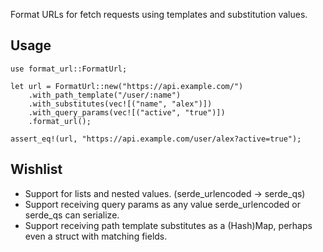 Format URLs for fetch requests using templates and substitution values.

## Usage
```
use format_url::FormatUrl;

let url = FormatUrl::new("https://api.example.com/")
    .with_path_template("/user/:name")
    .with_substitutes(vec![("name", "alex")])
    .with_query_params(vec![("active", "true")])
    .format_url();

assert_eq!(url, "https://api.example.com/user/alex?active=true");
```

## Wishlist
* Support for lists and nested values. (serde_urlencoded -> serde_qs)
* Support receiving query params as any value serde_urlencoded or serde_qs can serialize.
* Support receiving path template substitutes as a (Hash)Map, perhaps even a struct with
matching fields.
